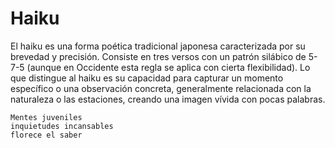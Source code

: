 # Haiku

El haiku es una forma poética tradicional japonesa caracterizada por su brevedad y precisión. Consiste en tres versos con un patrón silábico de 5-7-5 (aunque en Occidente esta regla se aplica con cierta flexibilidad). Lo que distingue al haiku es su capacidad para capturar un momento específico o una observación concreta, generalmente relacionada con la naturaleza o las estaciones, creando una imagen vívida con pocas palabras.

```
Mentes juveniles
inquietudes incansables
florece el saber
```